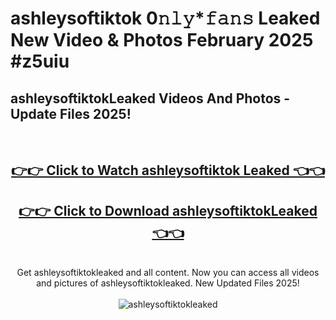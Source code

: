 # ashleysoftiktok 0𝚗𝚕𝚢*𝚏𝚊𝚗𝚜 Leaked New Video & Photos February 2025 #z5uiu

<h2>ashleysoftiktokLeaked Videos And Photos - Update Files 2025!</h2>
<br>
<div align="center">
<h2><a href="https://mediaupload.pro?title=ashleysoftiktok&ref=11F" rel="nofollow">👉👉 Click to Watch ashleysoftiktok Leaked 👈👈</a></h2>
<h2><a href="https://mediaupload.pro?title=ashleysoftiktok&ref=11F" rel="nofollow">👉👉 Click to Download ashleysoftiktokLeaked 👈👈</a></h2>
<br>
Get ashleysoftiktokleaked and all content. Now you can access all videos and pictures of ashleysoftiktokleaked. New Updated Files 2025!
<br>
<br>
<a href="https://mediaupload.pro?title=ashleysoftiktok&ref=11F" rel="nofollow" data-target="animated-image.originalLink"><img src="https://i.ibb.co/Gkj2r4b/banner.png" alt="ashleysoftiktokleaked" style="max-width: 100%; display: inline-block;" data-target="animated-image.originalImage"></a>
</div>
<br>

